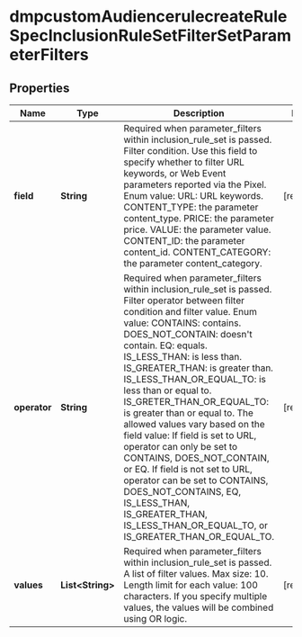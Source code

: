 # dmpcustomAudiencerulecreateRuleSpecInclusionRuleSetFilterSetParameterFilters

## Properties
Name | Type | Description | Notes
------------ | ------------- | ------------- | -------------
**field** | **String** | Required when parameter_filters within inclusion_rule_set is passed. Filter condition. Use this field to specify whether to filter URL keywords, or Web Event parameters reported via the Pixel. Enum value: URL: URL keywords. CONTENT_TYPE: the parameter content_type. PRICE: the parameter price. VALUE: the parameter value. CONTENT_ID: the parameter content_id. CONTENT_CATEGORY: the parameter content_category. |[required]  
**operator** | **String** | Required when parameter_filters within inclusion_rule_set is passed. Filter operator between filter condition and filter value. Enum value: CONTAINS: contains. DOES_NOT_CONTAIN: doesn&#x27;t contain. EQ: equals. IS_LESS_THAN: is less than. IS_GREATER_THAN: is greater than. IS_LESS_THAN_OR_EQUAL_TO: is less than or equal to. IS_GRETER_THAN_OR_EQUAL_TO: is greater than or equal to. The allowed values vary based on the field value: If field is set to URL, operator can only be set to CONTAINS, DOES_NOT_CONTAIN, or EQ. If field is not set to URL, operator can be set to CONTAINS, DOES_NOT_CONTAINS, EQ, IS_LESS_THAN, IS_GREATER_THAN, IS_LESS_THAN_OR_EQUAL_TO, or IS_GREATER_THAN_OR_EQUAL_TO. |[required]  
**values** | **List&lt;String&gt;** | Required when parameter_filters within inclusion_rule_set is passed. A list of filter values. Max size: 10. Length limit for each value: 100 characters. If you specify multiple values, the values will be combined using OR logic. |[required]  
